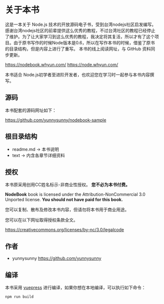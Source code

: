 # 关于本书

这是一本关于 Node.js 技术的开放源码电子书，受到台湾nodejs社区启发编写。感谢台湾nodejs社区的前辈提供这么优秀的教程，不过台湾社区的教程已经停止了维护。为了让大家学习到这么优秀的教程，我决定将其复活，所以才有了这个项目。由于原书写作的时候Node版本是0.6，所以在写作本书的时候，借鉴了原书的目录结构，但是内容上进行了重写。
本书的线上阅读网址，与 GitHub 资料同步更新。

<https://nodebook.whyun.com/> <https://node.whyun.com/>

本书适合 Node.js初学者至进阶开发者，也欢迎您在学习时一起参与本书内容撰写。

## 源码

本书配套的源码网址如下：

<https://github.com/yunnysunny/nodebook-sample>

## 根目录结构

- readme.md -&gt; 本书说明
- text -&gt; 内含各章节详细资料

## 授权

本书原采用创用CC姓名标示-非商业性授权。
**您不必为本书付费。**

**NodeBook** book is licensed under the
Attribution-NonCommercial 3.0 Unported license. **You should not have
paid for this book.**

您可以复制、散布及修改本书内容，但请勿将本书用于商业用途。

您可以在以下网址取得授权条款全文。

<https://creativecommons.org/licenses/by-nc/3.0/legalcode>

## 作者

- yunnysunny <https://github.com/yunnysunny>

## 编译

本书采用 [vuepress](https://vuepress.vuejs.org/) 进行编译，如果你想在本地编译，可以执行如下命令：

```
npm run build
```


